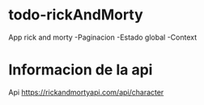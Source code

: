 # todo-rickAndMorty
App rick and morty
-Paginacion
-Estado global
-Context
# Informacion de la api
Api https://rickandmortyapi.com/api/character

